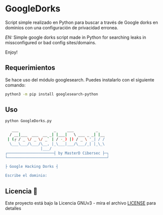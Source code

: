 # GoogleDorks

Script simple realizado en Python para buscar a través de Google dorks en dominios con una configuración de privacidad erronea.

_EN:_ Simple google dorks script made in Python for searching leaks in missconfigured or bad config sites/domains.

Enjoy!

## Requerimientos

Se hace uso del módulo googlesearch. Puedes instalarlo con el siguiente comando:

```bash
python3 -m pip install googlesearch-python
```

## Uso

```bash
python GoogleDorks.py
```

```bash
   ___                _     ___          _ 
  / __|___  ___  __ _| |___|   \ ___ _ _| |__ 
 | (┌ / _ \/ _ \/ _` | / -_) |) / _ \ '_| / / 
  \___\___/\___/\__, |_\___|___/\___/_| |_\_\ 
                |___/ 
┌─────────────────────┤ by MasterD Cibersec ├─┐ 
└─────────────────────────────────────────────┘ 

├ Google Hacking Dorks ┤ 

Escribe el dominio: 
```

## Licencia 📄

Este proyecto está bajo la Licencia GNUv3 - mira el archivo [LICENSE](LICENSE) para detalles
